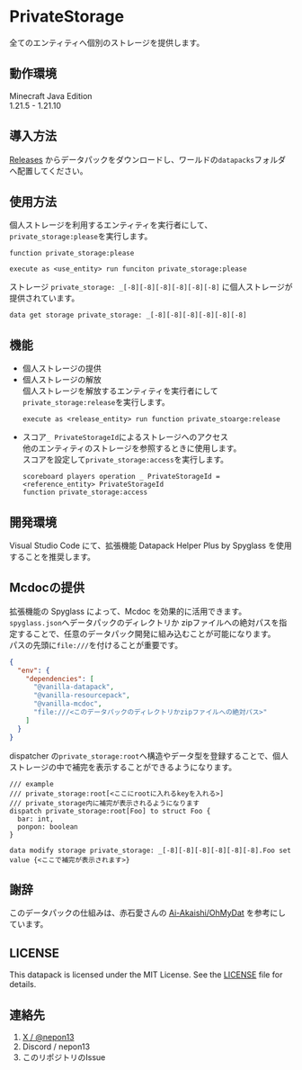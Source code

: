 # PrivateStorage
全てのエンティティへ個別のストレージを提供します。

## 動作環境
Minecraft Java Edition  
1.21.5 - 1.21.10

## 導入方法
[Releases](https://github.com/NePonpon/PrivateStorage/releases) からデータパックをダウンロードし、ワールドの`datapacks`フォルダへ配置してください。

## 使用方法
個人ストレージを利用するエンティティを実行者にして、`private_storage:please`を実行します。
```mcfunction
function private_storage:please
```
```mcfunction
execute as <use_entity> run funciton private_storage:please
```
ストレージ `private_storage: _[-8][-8][-8][-8][-8][-8]` に個人ストレージが提供されています。
```mcfunction
data get storage private_storage: _[-8][-8][-8][-8][-8][-8]
```

## 機能
* 個人ストレージの提供
* 個人ストレージの解放  
  個人ストレージを解放するエンティティを実行者にして`private_storage:release`を実行します。
  ```mcfunction
  execute as <release_entity> run function private_stoarge:release
  ```
* スコア`_ PrivateStorageId`によるストレージへのアクセス  
  他のエンティティのストレージを参照するときに使用します。  
  スコアを設定して`private_storage:access`を実行します。
  ```mcfunction
  scoreboard players operation _ PrivateStorageId = <reference_entity> PrivateStorageId
  function private_storage:access
  ```

## 開発環境
Visual Studio Code にて、拡張機能 Datapack Helper Plus by Spyglass を使用することを推奨します。

## Mcdocの提供
拡張機能の Spyglass によって、Mcdoc を効果的に活用できます。  
`spyglass.json`へデータパックのディレクトリか zipファイルへの絶対パスを指定することで、任意のデータパック開発に組み込むことが可能になります。  
パスの先頭に`file:///`を付けることが重要です。
```json
{
  "env": {
    "dependencies": [
      "@vanilla-datapack",
      "@vanilla-resourcepack",
      "@vanilla-mcdoc",
      "file:///<このデータパックのディレクトリかzipファイルへの絶対パス>"
    ]
  }
}
```

dispatcher の`private_storage:root`へ構造やデータ型を登録することで、個人ストレージの中で補完を表示することができるようになります。
```mcdoc
/// example
/// private_storage:root[<ここにrootに入れるkeyを入れる>]
/// private_storage内に補完が表示されるようになります
dispatch private_storage:root[Foo] to struct Foo {
  bar: int,
  ponpon: boolean
}
```
```mcfunction
data modify storage private_storage: _[-8][-8][-8][-8][-8][-8].Foo set value {<ここで補完が表示されます>}
```

## 謝辞
このデータパックの仕組みは、赤石愛さんの [Ai-Akaishi/OhMyDat](https://github.com/Ai-Akaishi/OhMyDat) を参考にしています。

## LICENSE
This datapack is licensed under the MIT License. See the [LICENSE](./LICENSE) file for details.

## 連絡先
1. [X / @nepon13](https://x.com/nepon13)
2. Discord / nepon13
3. このリポジトリのIssue
